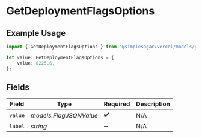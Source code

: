 # GetDeploymentFlagsOptions

## Example Usage

```typescript
import { GetDeploymentFlagsOptions } from "@simplesagar/vercel/models/getdeploymentop.js";

let value: GetDeploymentFlagsOptions = {
    value: 8225.6,
};
```

## Fields

| Field                  | Type                   | Required               | Description            |
| ---------------------- | ---------------------- | ---------------------- | ---------------------- |
| `value`                | *models.FlagJSONValue* | :heavy_check_mark:     | N/A                    |
| `label`                | *string*               | :heavy_minus_sign:     | N/A                    |
